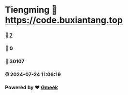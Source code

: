 # Tiengming :link: https://code.buxiantang.top 
### :page_facing_up: [7](https://code.buxiantang.top/tag.html) 
### :speech_balloon: 0 
### :hibiscus: 30107 
### :alarm_clock: 2024-07-24 11:06:19 
### Powered by :heart: [Gmeek](https://github.com/Meekdai/Gmeek)
